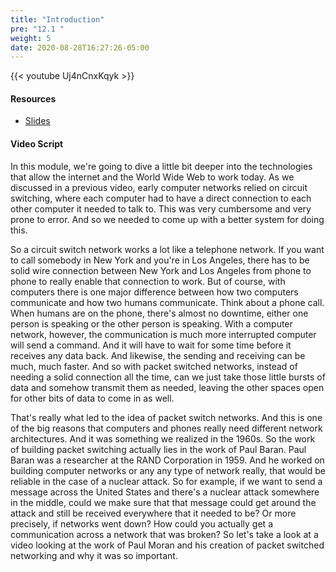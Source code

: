 ```yaml
---
title: "Introduction"
pre: "12.1 "
weight: 5
date: 2020-08-28T16:27:26-05:00
---
```


{{< youtube Uj4nCnxKqyk >}}

<!-- CIS 115: gwdJX1NPI20 -->

#### Resources
* [Slides](../slides/11-How_the_Internet_Works.pdf)

#### Video Script

In this module, we're going to dive a little bit deeper into the technologies that allow the internet and the World Wide Web to work today. As we discussed in a previous video, early computer networks relied on circuit switching, where each computer had to have a direct connection to each other computer it needed to talk to. This was very cumbersome and very prone to error. And so we needed to come up with a better system for doing this. 

So a circuit switch network works a lot like a telephone network. If you want to call somebody in New York and you're in Los Angeles, there has to be solid wire connection between New York and Los Angeles from phone to phone to really enable that connection to work. But of course, with computers there is one major difference between how two computers communicate and how two humans communicate. Think about a phone call. When humans are on the phone, there's almost no downtime, either one person is speaking or the other person is speaking. With a computer network, however, the communication is much more interrupted computer will send a command. And it will have to wait for some time before it receives any data back. And likewise, the sending and receiving can be much, much faster. And so with packet switched networks, instead of needing a solid connection all the time, can we just take those little bursts of data and somehow transmit them as needed, leaving the other spaces open for other bits of data to come in as well. 

That's really what led to the idea of packet switch networks. And this is one of the big reasons that computers and phones really need different network architectures. And it was something we realized in the 1960s. So the work of building packet switching actually lies in the work of Paul Baran. Paul Baran was a researcher at the RAND Corporation in 1959. And he worked on building computer networks or any any type of network really, that would be reliable in the case of a nuclear attack. So for example, if we want to send a message across the United States and there's a nuclear attack somewhere in the middle, could we make sure that that message could get around the attack and still be received everywhere that it needed to be? Or more precisely, if networks went down? How could you actually get a communication across a network that was broken? So let's take a look at a video looking at the work of Paul Moran and his creation of packet switched networking and why it was so important.